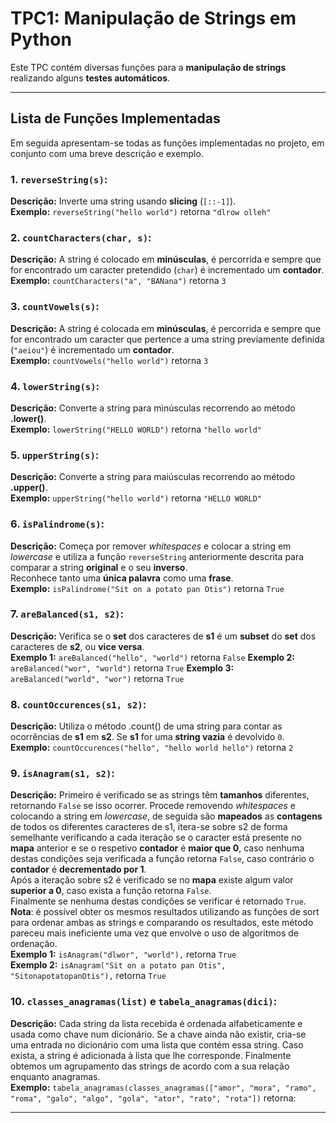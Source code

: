 # TPC1: Manipulação de Strings em Python

Este TPC contém diversas funções para a **manipulação de strings** realizando alguns  **testes automáticos**.

---

## **Lista de Funções Implementadas**

Em seguida apresentam-se todas as funções implementadas no projeto, em conjunto com uma breve descrição e exemplo.

### 1. **`reverseString(s)`:**
 **Descrição:** Inverte uma string usando **slicing** (`[::-1]`).  
 **Exemplo:** `reverseString("hello world")` retorna `"dlrow olleh"`

### 2. **`countCharacters(char, s)`:**
 **Descrição:** A string é colocado em **minúsculas**, é percorrida e sempre que for encontrado um caracter pretendido (`char`) é incrementado um **contador**.  
 **Exemplo:** `countCharacters("a", "BANana")` retorna `3`

### 3. **`countVowels(s)`:**
 **Descrição:** A string é colocada em **minúsculas**, é percorrida e sempre que for encontrado um caracter que pertence a uma string previamente definida (`"aeiou"`) é incrementado um **contador**.  
 **Exemplo:** `countVowels("hello world")` retorna `3`

### 4. **`lowerString(s)`:**
 **Descrição:** Converte a string para minúsculas recorrendo ao método **.lower()**.  
 **Exemplo:** `lowerString("HELLO WORLD")` retorna `"hello world"`

### 5. **`upperString(s)`:**
 **Descrição:** Converte a string para maiúsculas recorrendo ao método **.upper()**.  
 **Exemplo:** `upperString("hello world")` retorna `"HELLO WORLD"`

### 6. **`isPalindrome(s)`:**
 **Descrição:** Começa por remover *whitespaces* e colocar a string em *lowercase* e utiliza a função `reverseString` anteriormente descrita para comparar a string **original** e o seu **inverso**.  
 Reconhece tanto uma **única palavra** como uma **frase**.  
 **Exemplo:** `isPalindrome("Sit on a potato pan Otis")` retorna `True`

### 7. **`areBalanced(s1, s2)`:**
 **Descrição:** Verifica se o **set** dos caracteres de **s1** é um **subset** do **set** dos caracteres de **s2**, ou **vice versa**.  
 **Exemplo 1:** `areBalanced("hello", "world")` retorna `False`
 **Exemplo 2:** `areBalanced("wor", "world")` retorna `True`
 **Exemplo 3:** `areBalanced("world", "wor")` retorna `True`

### 8. **`countOccurences(s1, s2)`:**
 **Descrição:** Utiliza o método .count() de uma string para contar as ocorrências de **s1** em **s2**. Se **s1** for uma **string vazia** é devolvido `0`.  
 **Exemplo:** `countOccurences("hello", "hello world hello")` retorna `2`

### 9. **`isAnagram(s1, s2)`:**
 **Descrição:** Primeiro é verificado se as strings têm **tamanhos** diferentes, retornando `False` se isso ocorrer. Procede removendo *whitespaces* e colocando a string em *lowercase*, de seguida são **mapeados** as **contagens** de todos os diferentes caracteres de s1, itera-se sobre s2 de forma semelhante verificando a cada iteração se o caracter está presente no **mapa** anterior e se o respetivo **contador** é **maior que 0**, caso nenhuma destas condições seja verificada a função retorna `False`, caso contrário o **contador** é **decrementado por 1**.  
 Após a iteração sobre s2 é verificado se no **mapa** existe algum valor **superior a 0**, caso exista a funçâo retorna `False`.  
 Finalmente se nenhuma destas condições se verificar é retornado `True`.  
 **Nota**: é possível obter os mesmos resultados utilizando as funções de sort para ordenar ambas as strings e comparando os resultados, este método pareceu mais ineficiente uma vez que envolve o uso de algoritmos de ordenação.  
 **Exemplo 1:** `isAnagram("dlwor", "world"),` retorna `True`  
 **Exemplo 2:** `isAnagram("Sit on a potato pan Otis", "SitonapotatopanOtis"),` retorna `True`

### 10. **`classes_anagramas(list)` e `tabela_anagramas(dici)`:**
 **Descrição:** Cada string da lista recebida é ordenada alfabeticamente e usada como chave num dicionário. Se a chave ainda não existir, cria-se uma entrada no dicionário com uma lista que contém essa string. Caso exista, a string é adicionada à lista que lhe corresponde. Finalmente obtemos um agrupamento das strings de acordo com a sua relação enquanto anagramas.  
 **Exemplo:** `tabela_anagramas(classes_anagramas(["amor", "mora", "ramo", "roma", "galo", "algo", "gola", "ator", "rato", "rota"])` retorna:

---

